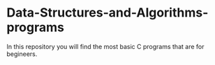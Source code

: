 # Data-Structures-and-Algorithms-programs
In this repository you will find the most basic C programs that are for begineers.
